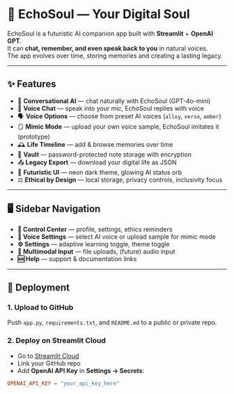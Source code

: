 # 🌌 EchoSoul — Your Digital Soul

EchoSoul is a futuristic AI companion app built with **Streamlit** + **OpenAI GPT**.  
It can **chat, remember, and even speak back to you** in natural voices.  
The app evolves over time, storing memories and creating a lasting legacy.

---

## ✨ Features
- 💬 **Conversational AI** — chat naturally with EchoSoul (GPT-4o-mini)
- 🎤 **Voice Chat** — speak into your mic, EchoSoul replies with voice
- 🗣 **Voice Options** — choose from preset AI voices (`alloy`, `verse`, `amber`)
- 🪞 **Mimic Mode** — upload your own voice sample, EchoSoul imitates it (prototype)
- 🕰 **Life Timeline** — add & browse memories over time
- 🔐 **Vault** — password-protected note storage with encryption
- 📤 **Legacy Export** — download your digital life as JSON
- 🌌 **Futuristic UI** — neon dark theme, glowing AI status orb
- ⚖️ **Ethical by Design** — local storage, privacy controls, inclusivity focus

---

## 🖥 Sidebar Navigation
- **🌌 Control Center** — profile, settings, ethics reminders
- **🎤 Voice Settings** — select AI voice or upload sample for mimic mode
- **⚙️ Settings** — adaptive learning toggle, theme toggle
- **📂 Multimodal Input** — file uploads, (future) audio input
- **🆘 Help** — support & documentation links

---

## 🚀 Deployment

### 1. Upload to GitHub
Push `app.py`, `requirements.txt`, and `README.md` to a public or private repo.

### 2. Deploy on Streamlit Cloud
- Go to [Streamlit Cloud](https://share.streamlit.io)
- Link your GitHub repo
- Add **OpenAI API Key** in **Settings → Secrets**:

```toml
OPENAI_API_KEY = "your_api_key_here"
